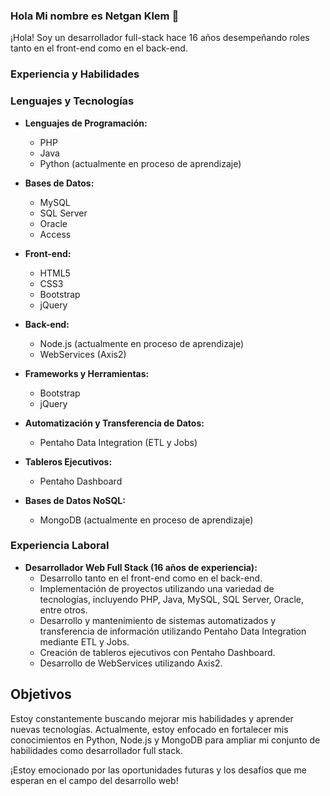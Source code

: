 ### Hola Mi nombre es Netgan Klem 👋

<!--
**NeftaliClemente/NeftaliClemente** is a ✨ _special_ ✨ repository because its `README.md` (this file) appears on your GitHub profile.

Here are some ideas to get you started:

- 🔭 I’m currently working on ...
- 🌱 I’m currently learning ...
- 👯 I’m looking to collaborate on ...
- 🤔 I’m looking for help with ...
- 💬 Ask me about ...
- 📫 How to reach me: ...
- 😄 Pronouns: ...
- ⚡ Fun fact: ...
-->

¡Hola! Soy un desarrollador full-stack hace 16 años desempeñando roles tanto en el front-end como en el back-end.

### Experiencia y Habilidades

### Lenguajes y Tecnologías

- **Lenguajes de Programación:**
  - PHP
  - Java
  - Python (actualmente en proceso de aprendizaje)
  
- **Bases de Datos:**
  - MySQL
  - SQL Server
  - Oracle
  - Access
  
- **Front-end:**
  - HTML5
  - CSS3
  - Bootstrap
  - jQuery
  
- **Back-end:**
  - Node.js (actualmente en proceso de aprendizaje)
  - WebServices (Axis2)
  
- **Frameworks y Herramientas:**
  - Bootstrap
  - jQuery
  
- **Automatización y Transferencia de Datos:**
  - Pentaho Data Integration (ETL y Jobs)
  
- **Tableros Ejecutivos:**
  - Pentaho Dashboard
  
- **Bases de Datos NoSQL:**
  - MongoDB (actualmente en proceso de aprendizaje)
  
### Experiencia Laboral

- **Desarrollador Web Full Stack (16 años de experiencia):**
  - Desarrollo tanto en el front-end como en el back-end.
  - Implementación de proyectos utilizando una variedad de tecnologías, incluyendo PHP, Java, MySQL, SQL Server, Oracle, entre otros.
  - Desarrollo y mantenimiento de sistemas automatizados y transferencia de información utilizando Pentaho Data Integration mediante ETL y Jobs.
  - Creación de tableros ejecutivos con Pentaho Dashboard.
  - Desarrollo de WebServices utilizando Axis2.

## Objetivos

Estoy constantemente buscando mejorar mis habilidades y aprender nuevas tecnologías. Actualmente, estoy enfocado en fortalecer mis conocimientos en Python, Node.js y MongoDB para ampliar mi conjunto de habilidades como desarrollador full stack.

¡Estoy emocionado por las oportunidades futuras y los desafíos que me esperan en el campo del desarrollo web!

